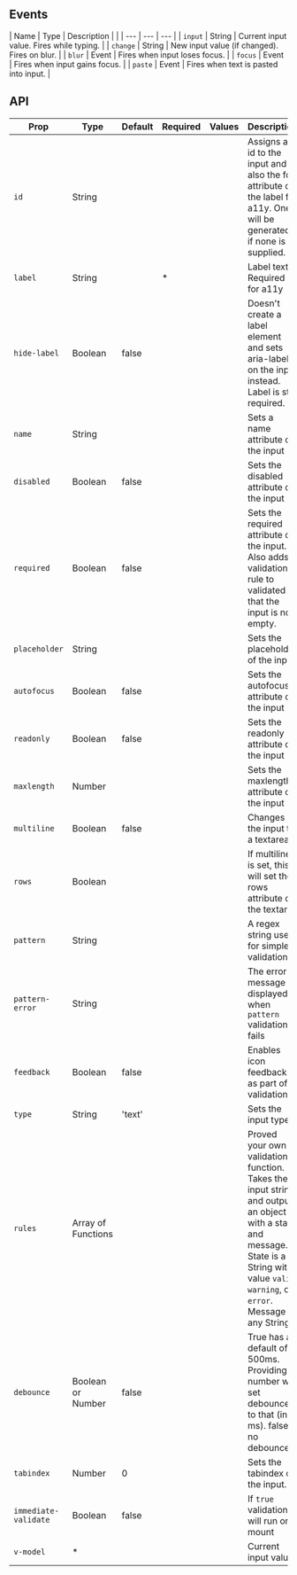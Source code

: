 ## Events
| Name | Type | Description | |
| --- | --- | --- |
| `input` | String | Current input value. Fires while typing. |
| `change` | String | New input value (if changed). Fires on blur. |
| `blur` | Event | Fires when input loses focus. |
| `focus` | Event | Fires when input gains focus. |
| `paste` | Event | Fires when text is pasted into input. |

## API

| Prop | Type | Default | Required | Values | Description |
| --- | --- | --- | --- | --- | --- |
| `id` | String |  |  |  | Assigns an id to the input and also the for attribute of the label for a11y. One will be generated if none is supplied. |
| `label` | String |  | * |  | Label text. Required for a11y |
| `hide-label` | Boolean | false |  |  | Doesn't create a label element and sets aria-label on the input instead. Label is still required. |
| `name` | String |  |  |  | Sets a name attribute on the input |
| `disabled` | Boolean | false |  |  | Sets the disabled attribute on the input |
| `required` | Boolean | false |  |  | Sets the required attribute on the input. Also adds a validation rule to validated that the input is not empty. |
| `placeholder` | String |  |  |  | Sets the placeholder of the input |
| `autofocus` | Boolean | false |  |  | Sets the autofocus attribute on the input |
| `readonly` | Boolean | false |  |  | Sets the readonly attribute on the input |
| `maxlength` | Number |  |  |  | Sets the maxlength attribute on the input |
| `multiline` | Boolean | false |  |  | Changes the input to a textarea |
| `rows` | Boolean |  |  |  | If multiline is set, this will set the rows attribute of the textarea |
| `pattern` | String |  |  |  | A regex string used for simple validation |
| `pattern-error` | String |  |  |  | The error message displayed when `pattern` validation fails |
| `feedback` | Boolean | false |  |  | Enables icon feedback as part of validation |
| `type` | String | 'text' |  |  | Sets the input type |
| `rules` | Array of Functions |  |  |  | Proved your own validation function. Takes the input string and outputs an object with a state and message. State is a String with value `valid`, `warning`, or `error`. Message is any String. |
| `debounce` | Boolean or Number | false |  |  | True has a default of 500ms. Providing a number will set debounce to that (in ms). false is no debounce. |
| `tabindex` | Number | 0 |  |  | Sets the tabindex of the input. |
| `immediate-validate` | Boolean | false |  |  | If `true` validation will run on mount |
| `v-model` | * |  |  |  | Current input value |
